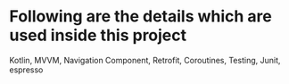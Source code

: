 # Following are the details which are used inside this project 
Kotlin,
MVVM,
Navigation Component,
Retrofit,
Coroutines,
Testing,
Junit, espresso
